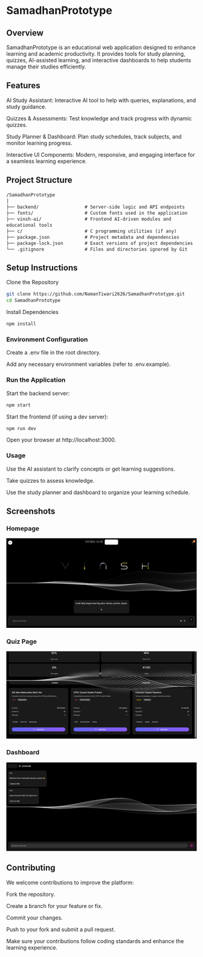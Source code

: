 # SamadhanPrototype
## Overview

SamadhanPrototype is an educational web application designed to enhance learning and academic productivity. It provides tools for study planning, quizzes, AI-assisted learning, and interactive dashboards to help students manage their studies efficiently.

## Features

AI Study Assistant: Interactive AI tool to help with queries, explanations, and study guidance.

Quizzes & Assessments: Test knowledge and track progress with dynamic quizzes.

Study Planner & Dashboard: Plan study schedules, track subjects, and monitor learning progress.

Interactive UI Components: Modern, responsive, and engaging interface for a seamless learning experience.

## Project Structure
```
/SamadhanPrototype
│
├── backend/                 # Server-side logic and API endpoints
├── fonts/                   # Custom fonts used in the application
├── vinsh-ai/                # Frontend AI-driven modules and educational tools
├── c/                       # C programming utilities (if any)
├── package.json             # Project metadata and dependencies
├── package-lock.json        # Exact versions of project dependencies
└── .gitignore               # Files and directories ignored by Git                    
```
## Setup Instructions

Clone the Repository
```bash
git clone https://github.com/NamanTiwari2626/SamadhanPrototype.git
cd SamadhanPrototype
```

Install Dependencies
```bash
npm install
```

### Environment Configuration

Create a .env file in the root directory.

Add any necessary environment variables (refer to .env.example).

### Run the Application

Start the backend server:

```bash
npm start
```

Start the frontend (if using a dev server):
```bash
npm run dev
```

Open your browser at http://localhost:3000.

### Usage

Use the AI assistant to clarify concepts or get learning suggestions.

Take quizzes to assess knowledge.

Use the study planner and dashboard to organize your learning schedule.

## Screenshots

### Homepage
![Homepage](screenshots/homepage.png)

### Quiz Page
![Quiz Page](screenshots/quiz-page.png)

### Dashboard
![Dashboard](screenshots/community-chat.png)


## Contributing

We welcome contributions to improve the platform:

Fork the repository.

Create a branch for your feature or fix.

Commit your changes.

Push to your fork and submit a pull request.

Make sure your contributions follow coding standards and enhance the learning experience.

